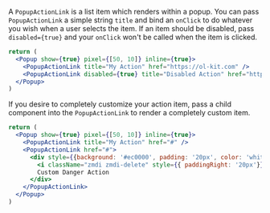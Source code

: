 A `PopupActionLink` is a list item which renders within a popup. You can pass `PopupActionLink` a simple string `title` and bind an `onClick` to do whatever you wish when a user selects the item. If an item should be disabled, pass `disabled={true}` and your `onClick` won't be called when the item is clicked.

```jsx
return (
  <Popup show={true} pixel={[50, 10]} inline={true}>
    <PopupActionLink title="My Action" href="https://ol-kit.com" />
    <PopupActionLink disabled={true} title="Disabled Action" href="https://ol-kit.com" />
  </Popup>
)
```

If you desire to completely customize your action item, pass a child component into the `PopupActionLink` to render a completely custom item.

```jsx
return (
  <Popup show={true} pixel={[50, 10]} inline={true}>
    <PopupActionLink title="My Action" href="#" />
    <PopupActionLink href="#">
      <div style={{background: '#ec0000', padding: '20px', color: 'white'}}>
        <i className="zmdi zmdi-delete" style={{ paddingRight: '20px'}}></i>
        Custom Danger Action
      </div>
    </PopupActionLink>
  </Popup>
)
```
